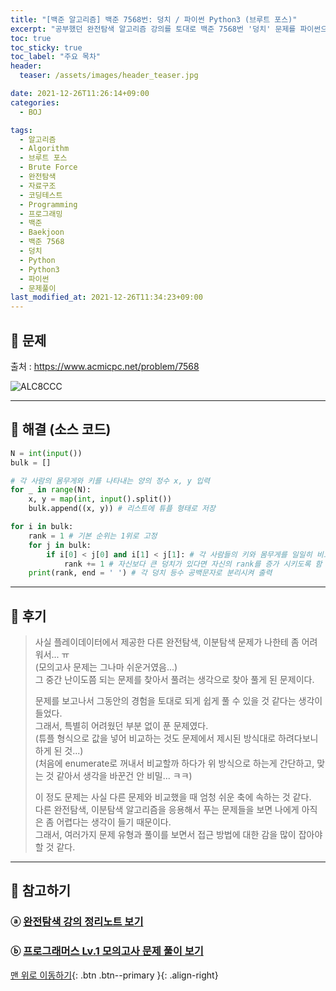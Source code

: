 ```yaml
---
title: "[백준 알고리즘] 백준 7568번: 덩치 / 파이썬 Python3 (브루트 포스)"
excerpt: "공부했던 완전탐색 알고리즘 강의를 토대로 백준 7568번 '덩치' 문제를 파이썬으로 풀어보았다."
toc: true
toc_sticky: true
toc_label: "주요 목차"
header:
  teaser: /assets/images/header_teaser.jpg

date: 2021-12-26T11:26:14+09:00
categories:
  - BOJ

tags:
  - 알고리즘
  - Algorithm
  - 브루트 포스
  - Brute Force
  - 완전탐색
  - 자료구조
  - 코딩테스트
  - Programming
  - 프로그래밍
  - 백준
  - Baekjoon
  - 백준 7568
  - 덩치
  - Python
  - Python3
  - 파이썬
  - 문제풀이
last_modified_at: 2021-12-26T11:34:23+09:00
---
```


## 🔔 문제

출처 : <https://www.acmicpc.net/problem/7568>

![ALC8CCC](https://user-images.githubusercontent.com/78403443/147397140-73ce24ec-8d4a-4ddd-a146-a8e8e15e40e9.jpg)

---

## 🔐 해결 (소스 코드)

```python
N = int(input())
bulk = []

# 각 사람의 몸무게와 키를 나타내는 양의 정수 x, y 입력 
for _ in range(N):
    x, y = map(int, input().split())
    bulk.append((x, y)) # 리스트에 튜플 형태로 저장

for i in bulk:
    rank = 1 # 기본 순위는 1위로 고정
    for j in bulk: 
        if i[0] < j[0] and i[1] < j[1]: # 각 사람들의 키와 몸무게를 일일히 비교해서
            rank += 1 # 자신보다 큰 덩치가 있다면 자신의 rank를 증가 시키도록 함
    print(rank, end = ' ') # 각 덩치 등수 공백문자로 분리시켜 출력
```

---

## 📝 후기

>사실 플레이데이터에서 제공한 다른 완전탐색, 이분탐색 문제가 나한테 좀 어려워서... ㅠ<br>(모의고사 문제는 그나마 쉬운거였음...)<br>그 중간 난이도쯤 되는 문제를 찾아서 풀려는 생각으로 찾아 풀게 된 문제이다.
>
>문제를 보고나서 그동안의 경험을 토대로 되게 쉽게 풀 수 있을 것 같다는 생각이 들었다.<br>그래서, 특별히 어려웠던 부분 없이 푼 문제였다.<br>(튜플 형식으로 값을 넣어 비교하는 것도 문제에서 제시된 방식대로 하려다보니 하게 된 것...)<br>(처음에 enumerate로 꺼내서 비교할까 하다가 위 방식으로 하는게 간단하고, 맞는 것 같아서 생각을 바꾼건 안 비밀... ㅋㅋ)
>
>이 정도 문제는 사실 다른 문제와 비교했을 때 엄청 쉬운 축에 속하는 것 같다.<br>다른 완전탐색, 이분탐색 알고리즘을 응용해서 푸는 문제들을 보면 나에게 아직은 좀 어렵다는 생각이 들기 때문이다.<br>그래서, 여러가지 문제 유형과 풀이를 보면서 접근 방법에 대한 감을 많이 잡아야 할 것 같다.

---

## 👣 참고하기

### ⓐ [완전탐색 강의 정리노트 보기](https://root-devvoo.github.io/algorithm/%EC%99%84%EC%A0%84%ED%83%90%EC%83%89,%EC%9D%B4%EB%B6%84%ED%83%90%EC%83%89/#part-1-%EC%99%84%EC%A0%84%ED%83%90%EC%83%89-brute-force)

### ⓑ [프로그래머스 Lv.1 모의고사 문제 풀이 보기](https://root-devvoo.github.io/programmers/%ED%94%84%EB%A1%9C%EA%B7%B8%EB%9E%98%EB%A8%B8%EC%8A%A4_%EB%AA%A8%EC%9D%98%EA%B3%A0%EC%82%AC/)

[맨 위로 이동하기](#){: .btn .btn--primary }{: .align-right}
